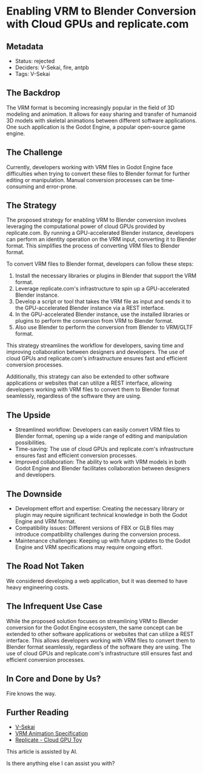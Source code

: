 # Enabling VRM to Blender Conversion with Cloud GPUs and replicate.com

## Metadata

- Status: rejected
- Deciders: V-Sekai, fire, antpb
- Tags: V-Sekai

## The Backdrop

The VRM format is becoming increasingly popular in the field of 3D modeling and animation. It allows for easy sharing and transfer of humanoid 3D models with skeletal animations between different software applications. One such application is the Godot Engine, a popular open-source game engine.

## The Challenge

Currently, developers working with VRM files in Godot Engine face difficulties when trying to convert these files to Blender format for further editing or manipulation. Manual conversion processes can be time-consuming and error-prone.

## The Strategy

The proposed strategy for enabling VRM to Blender conversion involves leveraging the computational power of cloud GPUs provided by replicate.com. By running a GPU-accelerated Blender instance, developers can perform an identity operation on the VRM input, converting it to Blender format. This simplifies the process of converting VRM files to Blender format.

To convert VRM files to Blender format, developers can follow these steps:

1. Install the necessary libraries or plugins in Blender that support the VRM format.
2. Leverage replicate.com's infrastructure to spin up a GPU-accelerated Blender instance.
3. Develop a script or tool that takes the VRM file as input and sends it to the GPU-accelerated Blender instance via a REST interface.
4. In the GPU-accelerated Blender instance, use the installed libraries or plugins to perform the conversion from VRM to Blender format.
5. Also use Blender to perform the conversion from Blender to VRM/GLTF format.

This strategy streamlines the workflow for developers, saving time and improving collaboration between designers and developers. The use of cloud GPUs and replicate.com's infrastructure ensures fast and efficient conversion processes.

Additionally, this strategy can also be extended to other software applications or websites that can utilize a REST interface, allowing developers working with VRM files to convert them to Blender format seamlessly, regardless of the software they are using.

## The Upside

- Streamlined workflow: Developers can easily convert VRM files to Blender format, opening up a wide range of editing and manipulation possibilities.
- Time-saving: The use of cloud GPUs and replicate.com's infrastructure ensures fast and efficient conversion processes.
- Improved collaboration: The ability to work with VRM models in both Godot Engine and Blender facilitates collaboration between designers and developers.

## The Downside

- Development effort and expertise: Creating the necessary library or plugin may require significant technical knowledge in both the Godot Engine and VRM format.
- Compatibility issues: Different versions of FBX or GLB files may introduce compatibility challenges during the conversion process.
- Maintenance challenges: Keeping up with future updates to the Godot Engine and VRM specifications may require ongoing effort.

## The Road Not Taken

We considered developing a web application, but it was deemed to have heavy engineering costs.

## The Infrequent Use Case

While the proposed solution focuses on streamlining VRM to Blender conversion for the Godot Engine ecosystem, the same concept can be extended to other software applications or websites that can utilize a REST interface. This allows developers working with VRM files to convert them to Blender format seamlessly, regardless of the software they are using. The use of cloud GPUs and replicate.com's infrastructure still ensures fast and efficient conversion processes.

## In Core and Done by Us?

Fire knows the way.

## Further Reading

- [V-Sekai](https://v-sekai.org/)
- [VRM Animation Specification](https://github.com/vrm-c/vrm-specification/tree/master/specification/VRMC_vrm_animation-1.0)
- [Replicate - Cloud GPU Toy](https://replicate.com/fire/v-sekai.mediapipe-labeler)

This article is assisted by AI.

Is there anything else I can assist you with?
